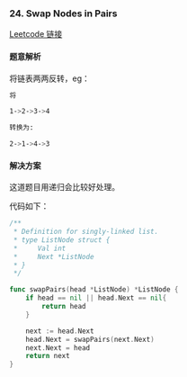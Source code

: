 ### 24. Swap Nodes in Pairs

[Leetcode 链接](https://leetcode.com/problems/swap-nodes-in-pairs/) 

#### 题意解析

将链表两两反转，eg：
```bash
将

1->2->3->4

转换为:

2->1->4->3
```

#### 解决方案

这道题目用递归会比较好处理。

代码如下：

```go
/**
 * Definition for singly-linked list.
 * type ListNode struct {
 *     Val int
 *     Next *ListNode
 * }
 */

func swapPairs(head *ListNode) *ListNode {
	if head == nil || head.Next == nil{
        return head
    }

    next := head.Next
    head.Next = swapPairs(next.Next)
    next.Next = head
    return next
}
```

